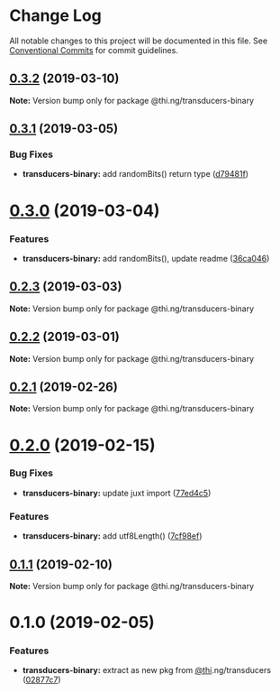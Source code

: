 # Change Log

All notable changes to this project will be documented in this file.
See [Conventional Commits](https://conventionalcommits.org) for commit guidelines.

## [0.3.2](https://github.com/thi-ng/umbrella/compare/@thi.ng/transducers-binary@0.3.1...@thi.ng/transducers-binary@0.3.2) (2019-03-10)

**Note:** Version bump only for package @thi.ng/transducers-binary





## [0.3.1](https://github.com/thi-ng/umbrella/compare/@thi.ng/transducers-binary@0.3.0...@thi.ng/transducers-binary@0.3.1) (2019-03-05)


### Bug Fixes

* **transducers-binary:** add randomBits() return type ([d79481f](https://github.com/thi-ng/umbrella/commit/d79481f))





# [0.3.0](https://github.com/thi-ng/umbrella/compare/@thi.ng/transducers-binary@0.2.3...@thi.ng/transducers-binary@0.3.0) (2019-03-04)


### Features

* **transducers-binary:** add randomBits(), update readme ([36ca046](https://github.com/thi-ng/umbrella/commit/36ca046))





## [0.2.3](https://github.com/thi-ng/umbrella/compare/@thi.ng/transducers-binary@0.2.2...@thi.ng/transducers-binary@0.2.3) (2019-03-03)

**Note:** Version bump only for package @thi.ng/transducers-binary





## [0.2.2](https://github.com/thi-ng/umbrella/compare/@thi.ng/transducers-binary@0.2.1...@thi.ng/transducers-binary@0.2.2) (2019-03-01)

**Note:** Version bump only for package @thi.ng/transducers-binary





## [0.2.1](https://github.com/thi-ng/umbrella/compare/@thi.ng/transducers-binary@0.2.0...@thi.ng/transducers-binary@0.2.1) (2019-02-26)

**Note:** Version bump only for package @thi.ng/transducers-binary





# [0.2.0](https://github.com/thi-ng/umbrella/compare/@thi.ng/transducers-binary@0.1.1...@thi.ng/transducers-binary@0.2.0) (2019-02-15)


### Bug Fixes

* **transducers-binary:** update juxt import ([77ed4c5](https://github.com/thi-ng/umbrella/commit/77ed4c5))


### Features

* **transducers-binary:** add utf8Length() ([7cf98ef](https://github.com/thi-ng/umbrella/commit/7cf98ef))





## [0.1.1](https://github.com/thi-ng/umbrella/compare/@thi.ng/transducers-binary@0.1.0...@thi.ng/transducers-binary@0.1.1) (2019-02-10)

**Note:** Version bump only for package @thi.ng/transducers-binary





# 0.1.0 (2019-02-05)


### Features

* **transducers-binary:** extract as new pkg from [@thi](https://github.com/thi).ng/transducers ([02877c7](https://github.com/thi-ng/umbrella/commit/02877c7))
